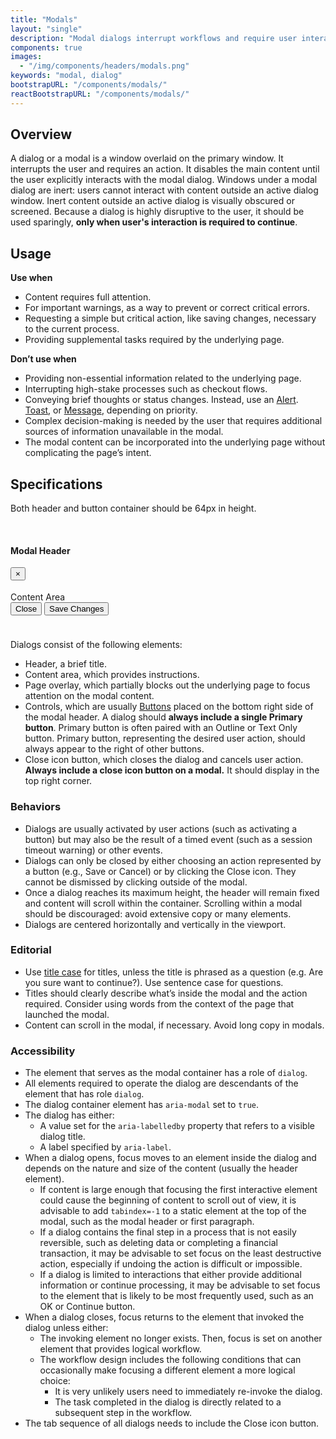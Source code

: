 ```yaml
---
title: "Modals"
layout: "single"
description: "Modal dialogs interrupt workflows and require user interaction."
components: true
images:
  - "/img/components/headers/modals.png"
keywords: "modal, dialog"
bootstrapURL: "/components/modals/"
reactBootstrapURL: "/components/modals/"
---
```


## Overview

A dialog or a modal is a window overlaid on the primary window. It interrupts the user and requires an action. It disables the main content until the user explicitly interacts with the modal dialog. Windows under a modal dialog are inert: users cannot interact with content outside an active dialog window. Inert content outside an active dialog is visually obscured or screened. Because a dialog is highly disruptive to the user, it should be used sparingly, **only when user's interaction is required to continue**.

## Usage

**Use when**

- Content requires full attention.
- For important warnings, as a way to prevent or correct critical errors.
- Requesting a simple but critical action, like saving changes, necessary to the current process.
- Providing supplemental tasks required by the underlying page.

**Don’t use when**

- Providing non-essential information related to the underlying page.
- Interrupting high-stake processes such as checkout flows.
- Conveying brief thoughts or status changes. Instead, use an [Alert](/components/alerts/). [Toast](/components/toasts/), or [Message](/components/messages/), depending on priority.
- Complex decision-making is needed by the user that requires additional sources of information unavailable in the modal.
- The modal content can be incorporated into the underlying page without complicating the page’s intent.

## Specifications

Both header and button container should be 64px in height.

<div class="guide-example-block my-3 bg-light pr-n5">
  <div class="guide-content-sample modal-static" style="padding-bottom: 24px;">
    <div class="modal show d-block ml-5 position-relative" tabindex="-1" role="dialog" style="z-index:1">
      <div class="modal-dialog show" role="document">
        <div class="modal-content float-right" style="width: 80%;">
          <div class="modal-header anatomy-display-static" data-anatomy-colors="false" style="padding-top: 17px; padding-bottom: 18px;">
            <h4 class="modal-title">Modal Header</h4>
            <button
              type="button"
              class="close"
              data-dismiss="modal"
              aria-label="Close"
            >
              <span aria-hidden="true">×</span>
            </button>
          </div>
          <div class="modal-body">
            Content Area
          </div>
          <div class="modal-footer anatomy-display-static" data-anatomy-colors="false">
            <button
              type="button"
              class="btn btn-outline-dark justify-self-start"
              data-dismiss="modal"
            >
              Close
            </button>
            <button type="button" class="btn btn-primary">
              Save Changes
            </button>
          </div>
        </div>
      </div>
    </div>
  </div>
</div>

Dialogs consist of the following elements:

- Header, a brief title.
- Content area, which provides instructions.
- Page overlay, which partially blocks out the underlying page to focus attention on the modal content.
- Controls, which are usually [Buttons](/components/buttons/) placed on the bottom right side of the modal header. A dialog should **always include a single Primary button**. Primary button is often paired with an Outline or Text Only button. Primary button, representing the desired user action, should always appear to the right of other buttons.
- Close icon button, which closes the dialog and cancels user action. **Always include a close icon button on a modal.** It should display in the top right corner.

### Behaviors

- Dialogs are usually activated by user actions (such as activating a button) but may also be the result of a timed event (such as a session timeout warning) or other events.
- Dialogs can only be closed by either choosing an action represented by a button (e.g., Save or Cancel) or by clicking the Close icon. They cannot be dismissed by clicking outside of the modal.
- Once a dialog reaches its maximum height, the header will remain fixed and content will scroll within the container. Scrolling within a modal should be discouraged: avoid extensive copy or many elements.
- Dialogs are centered horizontally and vertically in the viewport.

### Editorial

- Use [title case](/foundations/writing-style/#capitalizations) for titles, unless the title is phrased as a question (e.g. Are you sure want to continue?). Use sentence case for questions.
- Titles should clearly describe what’s inside the modal and the action required. Consider using words from the context of the page that launched the modal.
- Content can scroll in the modal, if necessary. Avoid long copy in modals.

### Accessibility

- The element that serves as the modal container has a role of `dialog`.
- All elements required to operate the dialog are descendants of the element that has role `dialog`.
- The dialog container element has `aria-modal` set to `true`.
- The dialog has either:
  - A value set for the `aria-labelledby` property that refers to a visible dialog title.
  - A label specified by `aria-label`.
- When a dialog opens, focus moves to an element inside the dialog and depends on the nature and size of the content (usually the header element).
  - If content is large enough that focusing the first interactive element could cause the beginning of content to scroll out of view, it is advisable to add `tabindex=-1` to a static element at the top of the modal, such as the modal header or first paragraph.
  - If a dialog contains the final step in a process that is not easily reversible, such as deleting data or completing a financial transaction, it may be advisable to set focus on the least destructive action, especially if undoing the action is difficult or impossible.
  - If a dialog is limited to interactions that either provide additional information or continue processing, it may be advisable to set focus to the element that is likely to be most frequently used, such as an OK or Continue button.
- When a dialog closes, focus returns to the element that invoked the dialog unless either:
  - The invoking element no longer exists. Then, focus is set on another element that provides logical workflow.
  - The workflow design includes the following conditions that can occasionally make focusing a different element a more logical choice:
    - It is very unlikely users need to immediately re-invoke the dialog.
    - The task completed in the dialog is directly related to a subsequent step in the workflow.
- The tab sequence of all dialogs needs to include the Close icon button.
